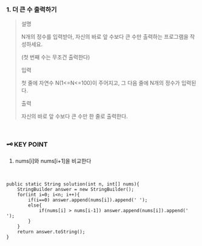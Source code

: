 ### 1. 더 큰 수 출력하기
>설명
>
>N개의 정수를 입력받아, 자신의 바로 앞 수보다 큰 수만 출력하는 프로그램을 작성하세요.
>
>(첫 번째 수는 무조건 출력한다)
>
>
>입력
>
>첫 줄에 자연수 N(1<=N<=100)이 주어지고, 그 다음 줄에 N개의 정수가 입력된다.
>
>출력
>
>자신의 바로 앞 수보다 큰 수만 한 줄로 출력한다.

<br>

### 🗝️ KEY POINT
1. nums[i]와 nums[i+1]을 비교한다

<br>

```
public static String solution(int n, int[] nums){
    StringBuilder answer = new StringBuilder();
    for(int i=0; i<n; i++){
        if(i==0) answer.append(nums[i]).append(' ');
        else{
            if(nums[i] > nums[i-1]) answer.append(nums[i]).append(' ');
        }
    }
    return answer.toString();
}
```
